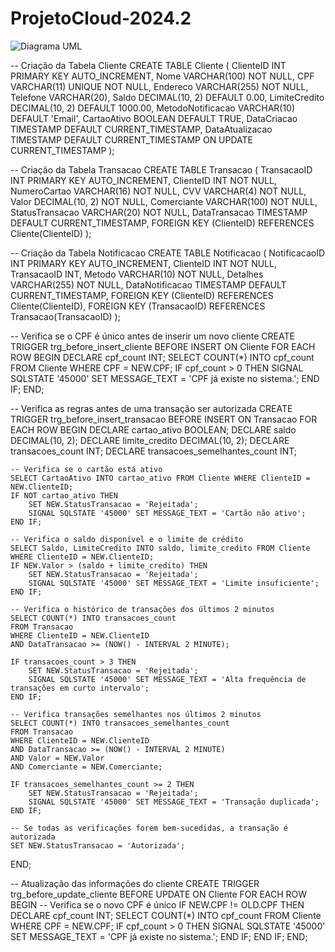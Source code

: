 # ProjetoCloud-2024.2

![Diagrama UML](https://github.com/user-attachments/assets/0bce15e5-7c0e-413d-bf8b-7141b5c9c3b9)


-- Criação da Tabela Cliente
CREATE TABLE Cliente (
    ClienteID INT PRIMARY KEY AUTO_INCREMENT,
    Nome VARCHAR(100) NOT NULL,
    CPF VARCHAR(11) UNIQUE NOT NULL,
    Endereco VARCHAR(255) NOT NULL,
    Telefone VARCHAR(20),
    Saldo DECIMAL(10, 2) DEFAULT 0.00,
    LimiteCredito DECIMAL(10, 2) DEFAULT 1000.00,
    MetodoNotificacao VARCHAR(10) DEFAULT 'Email',
    CartaoAtivo BOOLEAN DEFAULT TRUE,
    DataCriacao TIMESTAMP DEFAULT CURRENT_TIMESTAMP,
    DataAtualizacao TIMESTAMP DEFAULT CURRENT_TIMESTAMP ON UPDATE CURRENT_TIMESTAMP
);

-- Criação da Tabela Transacao
CREATE TABLE Transacao (
    TransacaoID INT PRIMARY KEY AUTO_INCREMENT,
    ClienteID INT NOT NULL,
    NumeroCartao VARCHAR(16) NOT NULL,
    CVV VARCHAR(4) NOT NULL,
    Valor DECIMAL(10, 2) NOT NULL,
    Comerciante VARCHAR(100) NOT NULL,
    StatusTransacao VARCHAR(20) NOT NULL,
    DataTransacao TIMESTAMP DEFAULT CURRENT_TIMESTAMP,
    FOREIGN KEY (ClienteID) REFERENCES Cliente(ClienteID)
);

-- Criação da Tabela Notificacao
CREATE TABLE Notificacao (
    NotificacaoID INT PRIMARY KEY AUTO_INCREMENT,
    ClienteID INT NOT NULL,
    TransacaoID INT,
    Metodo VARCHAR(10) NOT NULL,
    Detalhes VARCHAR(255) NOT NULL,
    DataNotificacao TIMESTAMP DEFAULT CURRENT_TIMESTAMP,
    FOREIGN KEY (ClienteID) REFERENCES Cliente(ClienteID),
    FOREIGN KEY (TransacaoID) REFERENCES Transacao(TransacaoID)
);

-- Verifica se o CPF é único antes de inserir um novo cliente
CREATE TRIGGER trg_before_insert_cliente
BEFORE INSERT ON Cliente
FOR EACH ROW
BEGIN
    DECLARE cpf_count INT;
    SELECT COUNT(*) INTO cpf_count FROM Cliente WHERE CPF = NEW.CPF;
    IF cpf_count > 0 THEN
        SIGNAL SQLSTATE '45000' SET MESSAGE_TEXT = 'CPF já existe no sistema.';
    END IF;
END;

-- Verifica as regras antes de uma transação ser autorizada
CREATE TRIGGER trg_before_insert_transacao
BEFORE INSERT ON Transacao
FOR EACH ROW
BEGIN
    DECLARE cartao_ativo BOOLEAN;
    DECLARE saldo DECIMAL(10, 2);
    DECLARE limite_credito DECIMAL(10, 2);
    DECLARE transacoes_count INT;
    DECLARE transacoes_semelhantes_count INT;

    -- Verifica se o cartão está ativo
    SELECT CartaoAtivo INTO cartao_ativo FROM Cliente WHERE ClienteID = NEW.ClienteID;
    IF NOT cartao_ativo THEN
        SET NEW.StatusTransacao = 'Rejeitada';
        SIGNAL SQLSTATE '45000' SET MESSAGE_TEXT = 'Cartão não ativo';
    END IF;

    -- Verifica o saldo disponível e o limite de crédito
    SELECT Saldo, LimiteCredito INTO saldo, limite_credito FROM Cliente WHERE ClienteID = NEW.ClienteID;
    IF NEW.Valor > (saldo + limite_credito) THEN
        SET NEW.StatusTransacao = 'Rejeitada';
        SIGNAL SQLSTATE '45000' SET MESSAGE_TEXT = 'Limite insuficiente';
    END IF;

    -- Verifica o histórico de transações dos últimos 2 minutos
    SELECT COUNT(*) INTO transacoes_count 
    FROM Transacao 
    WHERE ClienteID = NEW.ClienteID 
    AND DataTransacao >= (NOW() - INTERVAL 2 MINUTE);

    IF transacoes_count > 3 THEN
        SET NEW.StatusTransacao = 'Rejeitada';
        SIGNAL SQLSTATE '45000' SET MESSAGE_TEXT = 'Alta frequência de transações em curto intervalo';
    END IF;

    -- Verifica transações semelhantes nos últimos 2 minutos
    SELECT COUNT(*) INTO transacoes_semelhantes_count 
    FROM Transacao 
    WHERE ClienteID = NEW.ClienteID 
    AND DataTransacao >= (NOW() - INTERVAL 2 MINUTE)
    AND Valor = NEW.Valor
    AND Comerciante = NEW.Comerciante;

    IF transacoes_semelhantes_count >= 2 THEN
        SET NEW.StatusTransacao = 'Rejeitada';
        SIGNAL SQLSTATE '45000' SET MESSAGE_TEXT = 'Transação duplicada';
    END IF;
    
    -- Se todas as verificações forem bem-sucedidas, a transação é autorizada
    SET NEW.StatusTransacao = 'Autorizada';
END;

-- Atualização das informações do cliente
CREATE TRIGGER trg_before_update_cliente
BEFORE UPDATE ON Cliente
FOR EACH ROW
BEGIN
    -- Verifica se o novo CPF é único
    IF NEW.CPF != OLD.CPF THEN
        DECLARE cpf_count INT;
        SELECT COUNT(*) INTO cpf_count FROM Cliente WHERE CPF = NEW.CPF;
        IF cpf_count > 0 THEN
            SIGNAL SQLSTATE '45000' SET MESSAGE_TEXT = 'CPF já existe no sistema.';
        END IF;
    END IF;
END;
